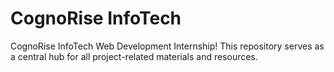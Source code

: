# CognoRise InfoTech
 CognoRise InfoTech Web Development Internship!
 This repository serves as a central hub for all project-related materials and resources.
